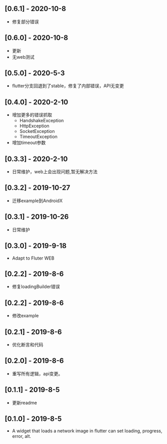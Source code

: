 ## [0.6.1] - 2020-10-8

- 修复部分错误

## [0.6.0] - 2020-10-8

- 更新
- 无web测试 

## [0.5.0] - 2020-5-3

- flutter分支回退到了stable，修复了内部错误，API无变更

## [0.4.0] - 2020-2-10

- 增加更多的错误抓取
  - HandshakeException
  - HttpException
  - SocketException
  - TimeoutException
- 增加timeout参数

## [0.3.3] - 2020-2-10

* 日常维护，web上会出现问题,暂无解决方法

## [0.3.2] - 2019-10-27

* 迁移example到AndroidX

## [0.3.1] - 2019-10-26

* 日常维护

## [0.3.0] - 2019-9-18

* Adapt to Fluter WEB

## [0.2.2] - 2019-8-6

* 修复loadingBuilder错误

## [0.2.2] - 2019-8-6

* 修改example 

## [0.2.1] - 2019-8-6

* 优化断言和代码

## [0.2.0] - 2019-8-6

* 重写所有逻辑，api变更。

## [0.1.1] - 2019-8-5

* 更新readme


## [0.1.0] - 2019-8-5

* A widget that loads a network image in flutter can set loading, progress, error, alt.
